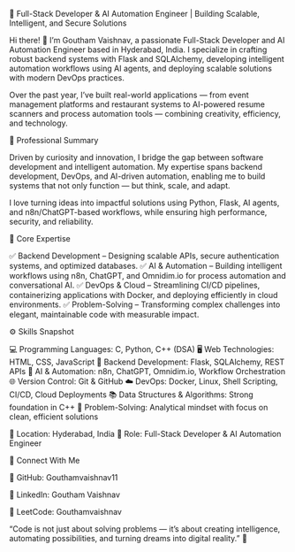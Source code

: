 🚀 Full-Stack Developer & AI Automation Engineer | Building Scalable, Intelligent, and Secure Solutions

Hi there! 👋 I’m Goutham Vaishnav, a passionate Full-Stack Developer and AI Automation Engineer based in Hyderabad, India. I specialize in crafting robust backend systems with Flask and SQLAlchemy, developing intelligent automation workflows using AI agents, and deploying scalable solutions with modern DevOps practices.

Over the past year, I’ve built real-world applications — from event management platforms and restaurant systems to AI-powered resume scanners and process automation tools — combining creativity, efficiency, and technology.

🔹 Professional Summary

Driven by curiosity and innovation, I bridge the gap between software development and intelligent automation. My expertise spans backend development, DevOps, and AI-driven automation, enabling me to build systems that not only function — but think, scale, and adapt.

I love turning ideas into impactful solutions using Python, Flask, AI agents, and n8n/ChatGPT-based workflows, while ensuring high performance, security, and reliability.

🧠 Core Expertise

✅ Backend Development – Designing scalable APIs, secure authentication systems, and optimized databases.
✅ AI & Automation – Building intelligent workflows using n8n, ChatGPT, and Omnidim.io for process automation and conversational AI.
✅ DevOps & Cloud – Streamlining CI/CD pipelines, containerizing applications with Docker, and deploying efficiently in cloud environments.
✅ Problem-Solving – Transforming complex challenges into elegant, maintainable code with measurable impact.

⚙️ Skills Snapshot

💻 Programming Languages: C, Python, C++ (DSA)
🖥️ Web Technologies: HTML, CSS, JavaScript
🔧 Backend Development: Flask, SQLAlchemy, REST APIs
🤖 AI & Automation: n8n, ChatGPT, Omnidim.io, Workflow Orchestration
🌐 Version Control: Git & GitHub
☁️ DevOps: Docker, Linux, Shell Scripting, CI/CD, Cloud Deployments
📚 Data Structures & Algorithms: Strong foundation in C++
🧩 Problem-Solving: Analytical mindset with focus on clean, efficient solutions

📍 Location: Hyderabad, India
💼 Role: Full-Stack Developer & AI Automation Engineer

🔗 Connect With Me

🔹 GitHub: Gouthamvaishnav11

🔹 LinkedIn: Goutham Vaishnav

🔹 LeetCode: Gouthamvaishnav

“Code is not just about solving problems — it’s about creating intelligence, automating possibilities, and turning dreams into digital reality.” 🌟



